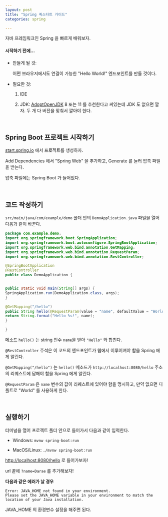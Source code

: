 ```yaml
---
layout: post
title: "Spring 퀵스타트 가이드"
categories: spring

---
```


자바 프레임워크인 Spring 을 빠르게 배워보자.

#### 시작하기 전에...

* 만들게 될 것: 

    어떤 브라우저에서도 연결이 가능한 "Hello World!" 엔드포인트를 만들 것이다. 

* 필요한 것:

    1. IDE

    2. JDK: [AdoptOpenJDK](https://adoptopenjdk.net/?variant=openjdk11&jvmVariant=hotspot) 8 또는 11 를 추천한다고 써있는데 JDK 도 없으면 깔자. 두 개 다 버전을 맞춰서 깔아야 한다.

<br>

## Spring Boot 프로젝트 시작하기

[start.spring.io](https://start.spring.io/) 에서 프로젝트를 생성하자. 

Add Dependencies 에서 "Spring Web" 을 추가하고, Generate 를 눌러 압축 파일을 받는다. 

압축 파일에는 Spring Boot 가 들어있다.

<br>

## 코드 작성하기

`src/main/java/com/example/demo` 폴더 안의 `DemoApplication.java` 파일을 열어 다음과 같이 바꾼다.

```java
package com.example.demo;
import org.springframework.boot.SpringApplication;
import org.springframework.boot.autoconfigure.SpringBootApplication;
import org.springframework.web.bind.annotation.GetMapping;
import org.springframework.web.bind.annotation.RequestParam;
import org.springframework.web.bind.annotation.RestController;

@SpringBootApplication
@RestController
public class DemoApplication {


public static void main(String[] args) {
SpringApplication.run(DemoApplication.class, args);
}

@GetMapping("/hello")
public String hello(@RequestParam(value = "name", defaultValue = "World") String name) {
return String.format("Hello %s!", name);
}

}
```

메소드 `hello()` 는 string 인수 `name`을 받아 `"Hello"` 와 합친다.

`@RestController` 주석은 이 코드의 엔드포인트가 웹에서 이루어져야 함을 Spring 에게 알린다. 

`@GetMapping("/hello")` 는 `hello()` 메소드가 `http://localhost:8080/hello` 주소의 리퀘스트에 답해야 함을 Spring 에게 알린다. 

`@RequestParam` 은 `name` 변수의 값이 리퀘스트에 있어야 함을 명시하고, 만약 없으면 디폴트로 "World" 를 사용하게 한다. 

<br>

## 실행하기

터미널을 열어 프로젝트 폴더 안으로 들어가서 다음과 같이 입력한다.

* Windows: `mvnw spring-boot:run`

* MacOS/Linux: `./mvnw spring-boot:run`


[http://localhost:8080/hello](http://localhost:8080/hello) 로 들어가보자!

url 끝에 `?name=Darae` 를 추가해보자!


**다음과 같은 에러가 날 경우**

```
Error: JAVA_HOME not found in your environment.
Please set the JAVA_HOME variable in your environment to match the
location of your Java installation.

```

JAVA_HOME 의 환경변수 설정을 해주면 된다.

